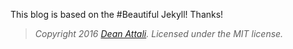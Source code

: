 This blog is based on the #Beautiful Jekyll! Thanks!

> *Copyright 2016 [Dean Attali](http://deanattali.com). Licensed under the MIT license.*



